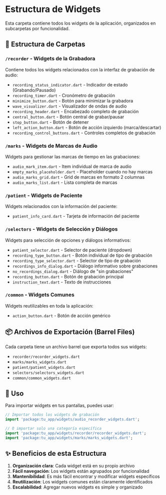 # Estructura de Widgets

Esta carpeta contiene todos los widgets de la aplicación, organizados en subcarpetas por funcionalidad.

## 📁 Estructura de Carpetas

### `/recorder` - Widgets de la Grabadora
Contiene todos los widgets relacionados con la interfaz de grabación de audio:
- `recording_status_indicator.dart` - Indicador de estado (Grabando/Pausado)
- `recording_timer.dart` - Cronómetro de grabación
- `minimize_button.dart` - Botón para minimizar la grabadora
- `wave_visualizer.dart` - Visualizador de ondas de audio
- `recording_header.dart` - Encabezado completo de grabación
- `central_button.dart` - Botón central de grabar/pausar
- `stop_button.dart` - Botón de detener
- `left_action_button.dart` - Botón de acción izquierdo (marca/descartar)
- `recording_control_buttons.dart` - Controles completos de grabación

### `/marks` - Widgets de Marcas de Audio
Widgets para gestionar las marcas de tiempo en las grabaciones:
- `audio_mark_item.dart` - Item individual de marca de audio
- `empty_marks_placeholder.dart` - Placeholder cuando no hay marcas
- `audio_marks_grid.dart` - Grid de marcas en formato 2 columnas
- `audio_marks_list.dart` - Lista completa de marcas

### `/patient` - Widgets de Paciente
Widgets relacionados con la información del paciente:
- `patient_info_card.dart` - Tarjeta de información del paciente

### `/selectors` - Widgets de Selección y Diálogos
Widgets para selección de opciones y diálogos informativos:
- `patient_selector.dart` - Selector de paciente (dropdown)
- `recording_type_button.dart` - Botón individual de tipo de grabación
- `recording_type_selector.dart` - Selector de tipo de grabación
- `recordings_info_dialog.dart` - Diálogo informativo sobre grabaciones
- `no_recordings_dialog.dart` - Diálogo de "sin grabaciones"
- `recording_button.dart` - Botón de grabación principal
- `instruction_text.dart` - Texto de instrucciones

### `/common` - Widgets Comunes
Widgets reutilizables en toda la aplicación:
- `action_button.dart` - Botón de acción genérico

## 📦 Archivos de Exportación (Barrel Files)

Cada carpeta tiene un archivo barrel que exporta todos sus widgets:
- `recorder/recorder_widgets.dart`
- `marks/marks_widgets.dart`
- `patient/patient_widgets.dart`
- `selectors/selectors_widgets.dart`
- `common/common_widgets.dart`

## 🔧 Uso

Para importar widgets en tus pantallas, puedes usar:

```dart
// Importar todos los widgets de grabación
import 'package:tu_app/widgets/audio_recorder_widgets.dart';

// O importar solo una categoría específica
import 'package:tu_app/widgets/recorder/recorder_widgets.dart';
import 'package:tu_app/widgets/marks/marks_widgets.dart';
```

## ✨ Beneficios de esta Estructura

1. **Organización clara**: Cada widget está en su propio archivo
2. **Fácil navegación**: Los widgets están agrupados por funcionalidad
3. **Mantenibilidad**: Es más fácil encontrar y modificar widgets específicos
4. **Reutilización**: Los widgets comunes están claramente identificados
5. **Escalabilidad**: Agregar nuevos widgets es simple y organizado
